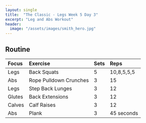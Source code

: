 ```yaml
---
layout: single
title:  "The Classic - Legs Week 5 Day 3"
excerpt: "Leg and Abs Workout"
header:
  image: "/assets/images/smith_hero.jpg"
---
```


## Routine

| Focus | Exercise | Sets | Reps |
|:-|:-|:-|:-|
|Legs|Back Squats|5|10,8,5,5,5|
|Abs|Rope Pulldown Crunches|3|15|
|Legs|Step Back Lunges|3|12|
|Glutes|Back Extensions|3|12|
|Calves|Calf Raises|3|12|
|Abs|Plank|3|45 seconds|
